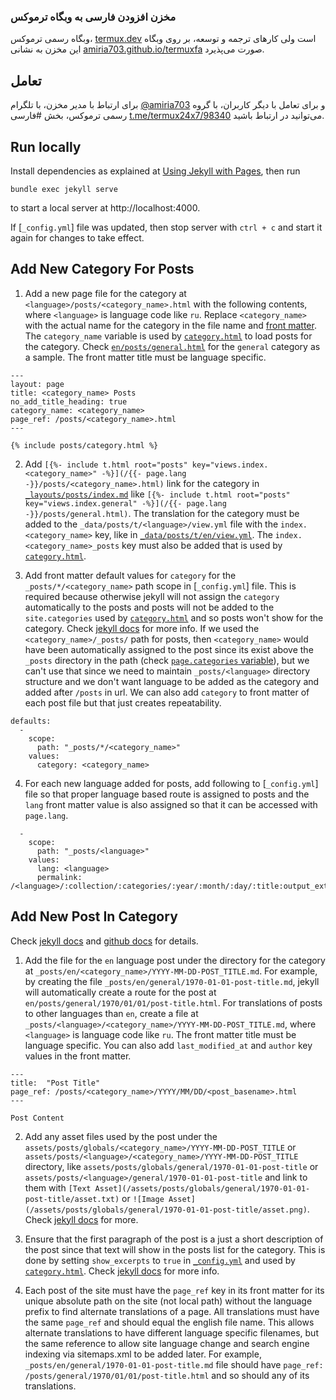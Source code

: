 ### مخزن افزودن فارسی به وبگاه ترموکس

وبگاه رسمی ترموکس، [termux.dev] است ولی کارهای ترجمه و توسعه‌، بر روی وبگاه این مخزن به نشانی [amiria703.github.io/termuxfa](https://amiria703.github.io/termuxfa) صورت می‌پذیرد.

## تعامل

برای ارتباط با مدیر مخزن، با تلگرام [@amiria703](https://amiria703.t.me) و برای تعامل با دیگر کاربران، با گروه رسمی ترموکس، بخش #فارسی [t.me/termux24x7/98340](https://t.me/termux24x7/98340) می‌توانید در ارتباط باشید.


## Run locally

Install dependencies as explained at [Using Jekyll with Pages](https://help.github.com/articles/using-jekyll-with-pages/), then run

```
bundle exec jekyll serve
```

to start a local server at http://localhost:4000.

If [`_config.yml`] file was updated, then stop server with `ctrl + c` and start it again for changes to take effect.
##



## Add New Category For Posts

1. Add a new page file for the category at `<language>/posts/<category_name>.html` with the following contents, where `<language>` is language code like `ru`. Replace `<category_name>` with the actual name for the category in the file name and [front matter](https://jekyllrb.com/docs/front-matter). The `category_name` variable is used by [`category.html`](_includes/posts/category.html) to load posts for the category. Check [`en/posts/general.html`](en/posts/general.html) for the `general` category as a sample. The front matter title must be language specific.

```
---
layout: page
title: <category_name> Posts
no_add_title_heading: true
category_name: <category_name>
page_ref: /posts/<category_name>.html
---

{% include posts/category.html %}

```

2. Add `[{%- include t.html root="posts" key="views.index.<category_name>" -%}](/{{- page.lang -}}/posts/<category_name>.html)` link for the category in [`_layouts/posts/index.md`](_layouts/posts/index.md) like `[{%- include t.html root="posts" key="views.index.general" -%}](/{{- page.lang -}}/posts/general.html)`. The translation for the category must be added to the `_data/posts/t/<language>/view.yml` file with the `index.<category_name>` key, like in [`_data/posts/t/en/view.yml`](_data/posts/t/en/view.yml). The `index.<category_name>_posts` key must also be added that is used by [`category.html`](_includes/posts/category.html).

3. Add front matter default values for `category` for the `_posts/*/<category_name>` path scope in [`_config.yml`] file. This is required because otherwise jekyll will not assign the `category` automatically to the posts and posts will not be added to the `site.categories` used by [`category.html`](_includes/category.html) and so posts won't show for the category. Check [jekyll docs](https://jekyllrb.com/docs/configuration/front-matter-defaults) for more info. If we used the `<category_name>/_posts/` path for posts, then `<category_name>` would have been automatically assigned to the post since its exist above the `_posts` directory in the path (check [`page.categories` variable](https://jekyllrb.com/docs/variables)), but we can't use that since we need to maintain `_posts/<language>` directory structure and we don't want language to be added as the category and added after `/posts` in url. We can also add `category` to front matter of each post file but that just creates repeatability.

```
defaults:
  -
    scope:
      path: "_posts/*/<category_name>"
    values:
      category: <category_name>
```

4. For each new language added for posts, add following to [`_config.yml`] file so that proper language based route is assigned to posts and the `lang` front matter value is also assigned so that it can be accessed with `page.lang`.

```
  -
    scope:
      path: "_posts/<language>"
    values:
      lang: <language>
      permalink: /<language>/:collection/:categories/:year/:month/:day/:title:output_ext
```
##



## Add New Post In Category

Check [jekyll docs](https://jekyllrb.com/docs/posts) and [github docs](https://docs.github.com/en/pages/setting-up-a-github-pages-site-with-jekyll/adding-content-to-your-github-pages-site-using-jekyll#adding-a-new-post-to-your-site) for details.

1. Add the file for the `en` language post under the directory for the category at `_posts/en/<category_name>/YYYY-MM-DD-POST_TITLE.md`. For example, by creating the file `_posts/en/general/1970-01-01-post-title.md`, jekyll will automatically create a route for the post at `en/posts/general/1970/01/01/post-title.html`. For translations of posts to other languages than `en`, create a file at `_posts/<language>/<category_name>/YYYY-MM-DD-POST_TITLE.md`, where `<language>` is language code like `ru`. The front matter title must be language specific. You can also add `last_modified_at` and `author` key values in the front matter.

```
---
title:  "Post Title"
page_ref: /posts/<category_name>/YYYY/MM/DD/<post_basename>.html
---

Post Content
```

2. Add any asset files used by the post under the `assets/posts/globals/<category_name>/YYYY-MM-DD-POST_TITLE` or `assets/posts/<language>/<category_name>/YYYY-MM-DD-POST_TITLE` directory, like `assets/posts/globals/general/1970-01-01-post-title` or `assets/posts/<language>/general/1970-01-01-post-title` and link to them with `[Text Asset](/assets/posts/globals/general/1970-01-01-post-title/asset.txt)` or `![Image Asset](/assets/posts/globals/general/1970-01-01-post-title/asset.png)`. Check [jekyll docs](https://jekyllrb.com/docs/posts/#including-images-and-resources) for more.

3. Ensure that the first paragraph of the post is a just a short description of the post since that text will show in the posts list for the category. This is done by setting `show_excerpts` to `true` in [`_config.yml`](_config.yml) and used by [`category.html`](_includes/category.html). Check [jekyll docs](https://jekyllrb.com/docs/posts/#post-excerpts) for more info.

4. Each post of the site must have the `page_ref` key in its front matter for its unique absolute path on the site (not local path) without the language prefix to find alternate translations of a page. All translations must have the same `page_ref` and should equal the english file name. This allows alternate translations to have different language specific filenames, but the same reference to allow site language change and search engine indexing via sitemaps.xml to be added later. For example, `_posts/en/general/1970-01-01-post-title.md` file should have `page_ref: /posts/general/1970/01/01/post-title.html` and so should any of its translations.
##


[termux.dev]: https://termux.dev
